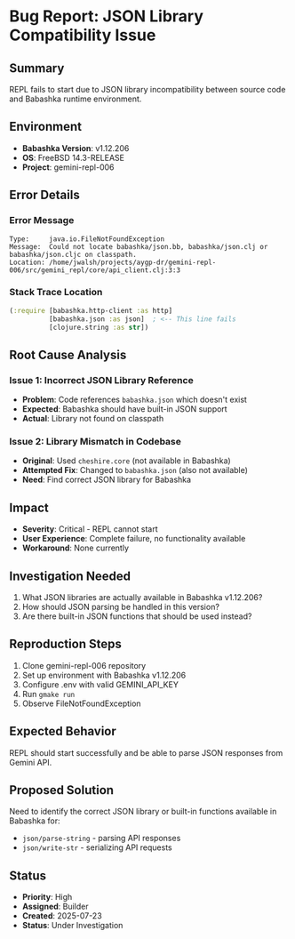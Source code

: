 # Bug Report: JSON Library Compatibility Issue

## Summary
REPL fails to start due to JSON library incompatibility between source code and Babashka runtime environment.

## Environment
- **Babashka Version**: v1.12.206
- **OS**: FreeBSD 14.3-RELEASE
- **Project**: gemini-repl-006

## Error Details

### Error Message
```
Type:     java.io.FileNotFoundException
Message:  Could not locate babashka/json.bb, babashka/json.clj or babashka/json.cljc on classpath.
Location: /home/jwalsh/projects/aygp-dr/gemini-repl-006/src/gemini_repl/core/api_client.clj:3:3
```

### Stack Trace Location
```clojure
(:require [babashka.http-client :as http]
          [babashka.json :as json]  ; <-- This line fails
          [clojure.string :as str])
```

## Root Cause Analysis

### Issue 1: Incorrect JSON Library Reference
- **Problem**: Code references `babashka.json` which doesn't exist
- **Expected**: Babashka should have built-in JSON support
- **Actual**: Library not found on classpath

### Issue 2: Library Mismatch in Codebase
- **Original**: Used `cheshire.core` (not available in Babashka)
- **Attempted Fix**: Changed to `babashka.json` (also not available)
- **Need**: Find correct JSON library for Babashka

## Impact
- **Severity**: Critical - REPL cannot start
- **User Experience**: Complete failure, no functionality available
- **Workaround**: None currently

## Investigation Needed
1. What JSON libraries are actually available in Babashka v1.12.206?
2. How should JSON parsing be handled in this version?
3. Are there built-in JSON functions that should be used instead?

## Reproduction Steps
1. Clone gemini-repl-006 repository
2. Set up environment with Babashka v1.12.206
3. Configure .env with valid GEMINI_API_KEY
4. Run `gmake run`
5. Observe FileNotFoundException

## Expected Behavior
REPL should start successfully and be able to parse JSON responses from Gemini API.

## Proposed Solution
Need to identify the correct JSON library or built-in functions available in Babashka for:
- `json/parse-string` - parsing API responses
- `json/write-str` - serializing API requests

## Status
- **Priority**: High
- **Assigned**: Builder
- **Created**: 2025-07-23
- **Status**: Under Investigation